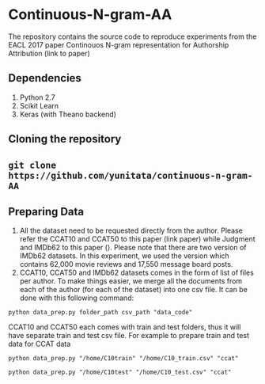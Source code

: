 # Continuous-N-gram-AA
The repository contains the source code to reproduce experiments from the EACL 2017 paper Continouos N-gram representation for Authorship Attribution (link to paper)

Dependencies
------------
1. Python 2.7
2. Scikit Learn
3. Keras (with Theano backend)

Cloning the repository
----------------------
```git clone https://github.com/yunitata/continuous-n-gram-AA```
----------------------------------------------------------------------

Preparing Data
--------------
1. All the dataset need to be requested directly from the author. Please refer the CCAT10 and CCAT50 to this paper (link paper) while Judgment and IMDb62 to this paper (). Please note that there are two version of IMDb62 datasets. In this experiment, we used the version which contains 62,000 movie reviews and 17,550 message board posts.
2. CCAT10, CCAT50 and IMDb62 datasets comes in the form of list of files per author. To make things easier, we merge all the documents from each of the author (for each of the dataset) into one csv file. It can be done with this following command:

```python data_prep.py folder_path csv_path "data_code"```

CCAT10 and CCAT50 each comes with train and test folders, thus it will have separate train and test csv file.
For example to prepare train and test data for CCAT data

```python data_prep.py "/home/C10train" "/home/C10_train.csv" "ccat"```

```python data_prep.py "/home/C10test" "/home/C10_test.csv" "ccat"```

